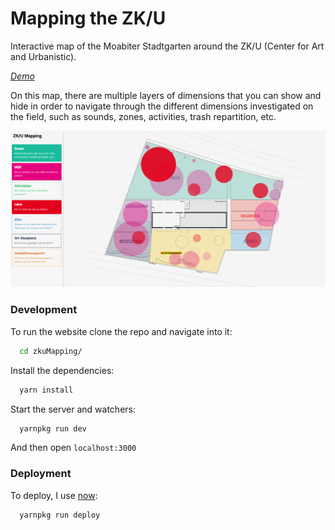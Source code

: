 # Mapping the ZK/U
Interactive map of the Moabiter Stadtgarten around the ZK/U (Center for Art and Urbanistic).

[*Demo*](https://zku.vogelino.com/)

On this map, there are multiple layers of dimensions that you can show and hide in order to navigate through the different dimensions investigated on the field, such as sounds, zones, activities, trash repartition, etc.


![Screenshot of the interface](https://raw.githubusercontent.com/FH-Potsdam/zkuMapping/master/README.png)


### Development
To run the website clone the repo and navigate into it:
```bash
  cd zkuMapping/
```

Install the dependencies:
```bash
  yarn install
```

Start the server and watchers:
```bash
  yarnpkg run dev
```

And then open `localhost:3000`

### Deployment
To deploy, I use [now](https://zeit.co/now):
```bash
  yarnpkg run deploy
```
